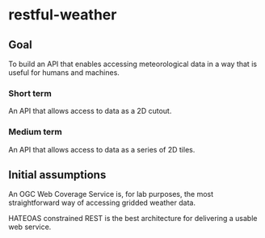 # restful-weather

## Goal

To build an API that enables accessing meteorological data in a way that is useful for humans and machines. 

### Short term

An API that allows access to data as a 2D cutout.

### Medium term

An API that allows access to data as a series of 2D tiles.


## Initial assumptions

An OGC Web Coverage Service is, for lab purposes, the most straightforward way of accessing gridded weather data.

HATEOAS constrained REST is the best architecture for delivering a usable web service.
